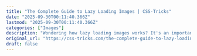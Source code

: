 ```yaml
---
title: "The Complete Guide to Lazy Loading Images | CSS-Tricks"
date: "2025-09-30T00:11:40.366Z"
lastmod: "2025-09-30T00:11:40.366Z"
categories: ["Images"]
description: "Wondering how lazy loading images works? It's an important thing to understand as it can really speed up the loading of your page and reduce bandwidth usage both for your site and the user."
original_url: "https://css-tricks.com/the-complete-guide-to-lazy-loading-images/"
draft: false
---
```

